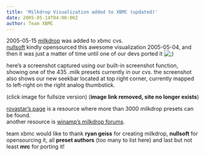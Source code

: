 ```yaml
---
title: 'Milkdrop Visualization added to XBMC (updated)'
date: 2005-05-14T04:00:00Z
author: Team XBMC
---
```

2005-05-15 [milkdrop](https://www.nullsoft.com/free/milkdrop/) was added to xbmc cvs.  
[nullsoft](https://www.nullsoft.com/) kindly opensourced this awesome visualization 2005-05-04, and then it was just a matter of time until one of our devs ported it ![;)](/images/blog/icon_wink.gif)

 here’s a screenshot captured using our built-in screenshot function, showing one of the 435 .milk presets currently in our cvs. the screenshot also shows our new seekbar located at top right corner, currently mapped to left-right on the right analog thumbstick. 

 (click image for fullsize version) (__image link removed, site no longer exists__)

 [rovastar’s page](http://www.milkdrop.co.uk) is a resource where more than 3000 milkdrop presets can be found.  
 another resource is [winamp’s milkdrop forums](http://forums.winamp.com/forumdisplay.php?forumid=81).

 team xbmc would like to thank **ryan geiss** for creating milkdrop, **nullsoft** for opensourcing it, all **preset authors** (too many to list here) and last but not least **mrc** for porting it!

 